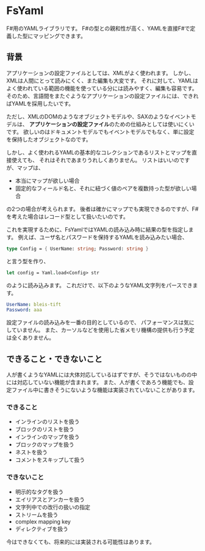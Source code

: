 FsYaml
======
F#用のYAMLライブラリです。
F#の型との親和性が高く、YAMLを直接F#で定義した型にマッピングできます。

背景
----
アプリケーションの設定ファイルとしては、XMLがよく使われます。
しかし、XMLは人間にとって読みにくく、また編集も大変です。
それに対して、YAMLはよく使われている範囲の機能を使っている分には読みやすく、編集も容易です。
そのため、言語間をまたぐようなアプリケーションの設定ファイルには、できればYAMLを採用したいです。

ただし、XMLのDOMのようなオブジェクトモデルや、SAXのようなイベントモデルは、
**アプリケーションの設定ファイル**のための仕組みとしては使いにくいです。
欲しいのはドキュメントモデルでもイベントモデルでもなく、単に設定を保持したオブジェクトなのです。

しかし、よく使われるYAMLの基本的なコレクションであるリストとマップを直接使えても、
それはそれであまりうれしくありません。
リストはいいのですが、マップは、

 * 本当にマップが欲しい場合
 * 固定的なフィールド名と、それに紐づく値のペアを複数持った型が欲しい場合

の2つの場合が考えられます。
後者は確かにマップでも実現できるのですが、F#を考えた場合はレコード型として扱いたいのです。

これを実現するために、FsYamlではYAMLの読み込み時に結果の型を指定します。
例えば、ユーザ名とパスワードを保持するYAMLを読み込みたい場合、

```fsharp
type Config = { UserName: string; Password: string }
```

と言う型を作り、

```fsharp
let config = Yaml.load<Config> str
```

のように読み込みます。
これだけで、以下のようなYAML文字列をパースできます。

```yaml
UserName: bleis-tift
Password: aaa
```

設定ファイルの読み込みを一番の目的としているので、
パフォーマンスは気にしていません。
また、カーソルなどを使用した省メモリ機構の提供も行う予定は全くありません。

できること・できないこと
------------------------
人が書くようなYAMLには大体対応しているはずですが、そうではないものの中には対応していない機能が含まれます。
また、人が書くであろう機能でも、設定ファイル中に書きそうにないような機能は実装されていないことがあります。

### できること
 * インラインのリストを扱う
 * ブロックのリストを扱う
 * インラインのマップを扱う
 * ブロックのマップを扱う
 * ネストを扱う
 * コメントをスキップして扱う

### できないこと
 * 明示的なタグを扱う
 * エイリアスとアンカーを扱う
 * 文字列中での改行の扱いの指定
 * ストリームを扱う
 * complex mapping key
 * ディレクティブを扱う

今はできなくても、将来的には実装される可能性はあります。
